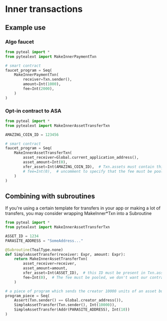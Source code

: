 # Inner transactions

## Example use
### Algo faucet
```python
from pyteal import *
from pytealext import MakeInnerPaymentTxn

# smart contract
faucet_program = Seq(
    MakeInnerPaymentTxn(
        receiver=Txn.sender(),
        amount=Int(1000),
        fee=Int(2000),
    )
)
```

### Opt-in contract to ASA
```python
from pyteal import *
from pytealext import MakeInnerAssetTransferTxn

AMAZING_COIN_ID = 123456

# smart contract
faucet_program = Seq(
    MakeInnerAssetTransferTxn(
        asset_receiver=Global.current_application_address(),
        asset_amount=Int(0),
        xfer_asset=Int(AMAZING_COIN_ID),  # Txn.assets must contain this ID!
        # fee=Int(0),  # uncomment to specify that the fee must be pooled
    )
)
```

## Combining with subroutines
If you're using a certain template for transfers in your app or making a lot of transfers, you may consider wrapping MakeInner*Txn into a Subroutine

```python
from pyteal import *
from pytealext import MakeInnerAssetTransferTxn

ASSET_ID = 1234
PARASITE_ADDRESS = "SomeAddress..."

@Subroutine(TealType.none)
def SimpleAssetTransfer(receiver: Expr, amount: Expr):
    return MakeInnerAssetTransferTxn(
        asset_receiver=receiver,
        asset_amount=amount,
        xfer_asset=Int(ASSET_ID),  # this ID must be present in Txn.assets!
        fee=Int(0),  # The fee must be pooled, we don't want our contract to pay for the inner Txn
    )

# a piece of program which sends the creator 10000 units of an asset but also sends a small amount to another address
program_piece = Seq(
    Assert(Txn.sender() == Global.creator_address()),
    SimpleAssetTransfer(Txn.sender(), Int(10000)),
    SimpleAssetTransfer(Addr(PARASITE_ADDRESS), Int(10))
)
```
